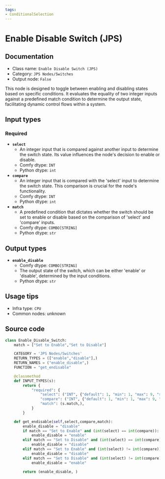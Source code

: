 ```yaml
---
tags:
- ConditionalSelection
---
```


# Enable Disable Switch (JPS)
## Documentation
- Class name: `Enable Disable Switch (JPS)`
- Category: `JPS Nodes/Switches`
- Output node: `False`

This node is designed to toggle between enabling and disabling states based on specific conditions. It evaluates the equality of two integer inputs against a predefined match condition to determine the output state, facilitating dynamic control flows within a system.
## Input types
### Required
- **`select`**
    - An integer input that is compared against another input to determine the switch state. Its value influences the node's decision to enable or disable.
    - Comfy dtype: `INT`
    - Python dtype: `int`
- **`compare`**
    - An integer input that is compared with the 'select' input to determine the switch state. This comparison is crucial for the node's functionality.
    - Comfy dtype: `INT`
    - Python dtype: `int`
- **`match`**
    - A predefined condition that dictates whether the switch should be set to enable or disable based on the comparison of 'select' and 'compare' inputs.
    - Comfy dtype: `COMBO[STRING]`
    - Python dtype: `str`
## Output types
- **`enable_disable`**
    - Comfy dtype: `COMBO[STRING]`
    - The output state of the switch, which can be either 'enable' or 'disable', determined by the input conditions.
    - Python dtype: `str`
## Usage tips
- Infra type: `CPU`
- Common nodes: unknown


## Source code
```python
class Enable_Disable_Switch:
    match = ["Set to Enable","Set to Disable"]

    CATEGORY = 'JPS Nodes/Switches'
    RETURN_TYPES = (["enable","disable"],)
    RETURN_NAMES = ("enable_disable",)
    FUNCTION = "get_endisable"

    @classmethod
    def INPUT_TYPES(s):    
        return {
            "required": {
                "select": ("INT", {"default": 1, "min": 1, "max": 9, "step": 1}),
                "compare": ("INT", {"default": 1, "min": 1, "max": 9, "step": 1}),
                "match": (s.match,),
            }
        }

    def get_endisable(self,select,compare,match):
        enable_disable = "disable"
        if match == "Set to Enable" and (int(select) == int(compare)):
            enable_disable = "enable"
        elif match == "Set to Disable" and (int(select) == int(compare)):
            enable_disable = "disable"
        elif match == "Set to Enable" and (int(select) != int(compare)):
            enable_disable = "disable"
        elif match == "Set to Disable" and (int(select) != int(compare)):
            enable_disable = "enable"
        
        return (enable_disable, )

```
